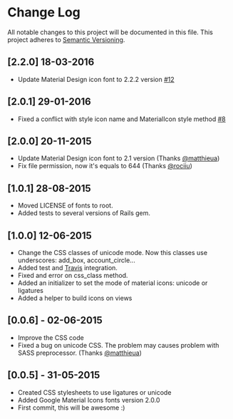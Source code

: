 # Change Log
All notable changes to this project will be documented in this file.
This project adheres to [Semantic Versioning](http://semver.org/).

## [2.2.0] 18-03-2016

- Update Material Design icon font to 2.2.2 version [#12](https://github.com/Angelmmiguel/material_icons/issues/12)

## [2.0.1] 29-01-2016

- Fixed a conflict with style icon name and MaterialIcon style method [#8](https://github.com/Angelmmiguel/material_icons/issues/8)

## [2.0.0] 20-11-2015

- Update Material Design icon font to 2.1 version (Thanks [@matthieua](https://github.com/matthieua))
- Fix file permission, now it's equals to 644 (Thanks [@rociiu](https://github.com/rociiu))

## [1.0.1] 28-08-2015

- Moved LICENSE of fonts to root.
- Added tests to several versions of Rails gem.

## [1.0.0] 12-06-2015

- Change the CSS classes of unicode mode. Now this classes use underscores: add_box, account_circle...
- Added test and [Travis](https://travis-ci.org/Angelmmiguel/material_icons) integration.
- Fixed and error on css_class method.
- Added an initializer to set the mode of material icons: unicode or ligatures
- Added a helper to build icons on views

## [0.0.6] - 02-06-2015

- Improve the CSS code
- Fixed a bug on unicode CSS. The problem may causes problem with SASS preprocessor. (Thanks [@matthieua](https://github.com/matthieua))

## [0.0.5] - 31-05-2015

- Created CSS stylesheets to use ligatures or unicode
- Added Google Material Icons fonts version 2.0.0
- First commit, this will be awesome :)
